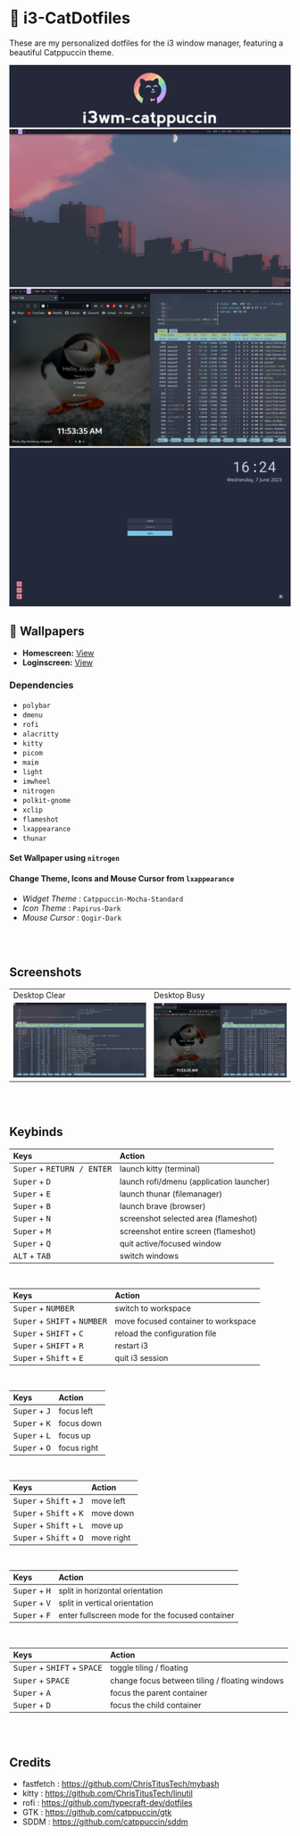 <h1>🌈 i3-CatDotfiles</h1>
<p>These are my personalized dotfiles for the i3 window manager, featuring a beautiful Catppuccin theme.</p>

![screenshot](https://github.com/aayushx402/Linux-Background/blob/main/i3/20240726_131459.png)
![screenshot](https://github.com/aayushx402/Linux-Background/blob/main/i3/2024-07-26_11-51.png)
![screenshot](https://github.com/aayushx402/Linux-Background/blob/main/i3/2024-07-26_11-53.png)
![screenshot](https://github.com/aayushx402/Linux-Background/blob/main/i3/macchiato.webp)

<h2>🎨 Wallpapers</h2>
<ul>
  <li><strong>Homescreen:</strong> <a href="https://raw.githubusercontent.com/aayushx402/Linux-Background/main/i3/ign_evening.webp">View</a></li>
  <li><strong>Loginscreen:</strong> <a href="https://raw.githubusercontent.com/aayushx402/Linux-Background/main/i3/macchiato.webp">View</a></li>
</ul>

### Dependencies
- `polybar`
- `dmenu`
- `rofi`
- `alacritty`
- `kitty`
- `picom`
- `maim`
- `light`
- `imwheel`
- `nitrogen`
- `polkit-gnome`
- `xclip`
- `flameshot`
- `lxappearance`
- `thunar`

#### Set Wallpaper using `nitrogen`

#### Change Theme, Icons and Mouse Cursor from `lxappearance`
- *Widget Theme* : `Catppuccin-Mocha-Standard`
- *Icon Theme* : `Papirus-Dark`
- *Mouse Cursor* : `Qogir-Dark`

<div align = left><br><br>
 
## Screenshots

<div align="center"><table><tr><td>Desktop Clear</td><td>Desktop Busy</td></tr><tr><td>
<img src="https://github.com/aayushx402/Linux-Background/blob/main/i3/2024-07-26_11-52.png"/></td><td>
<img src="https://github.com/aayushx402/Linux-Background/blob/main/i3/2024-07-26_11-53.png"/></td></tr>
</table></div>

<div align = left><br><br>
 
## Keybinds

| Keys | Action |
| :--  | :-- |
| <kbd>Super</kbd> + <kbd>RETURN / ENTER</kbd> | launch kitty (terminal)
| <kbd>Super</kbd> + <kbd>D</kbd> | launch rofi/dmenu (application launcher)
| <kbd>Super</kbd> + <kbd>E</kbd> | launch thunar (filemanager)
| <kbd>Super</kbd> + <kbd>B</kbd> | launch brave (browser)
| <kbd>Super</kbd> + <kbd>N</kbd> | screenshot selected area (flameshot)
| <kbd>Super</kbd> + <kbd>M</kbd> | screenshot entire screen (flameshot)
| <kbd>Super</kbd> + <kbd>Q</kbd> | quit active/focused window
| <kbd>ALT</kbd> + <kbd>TAB</kbd> | switch windows

<br>

| Keys | Action |
| :--  | :-- |
| <kbd>Super</kbd> + <kbd>NUMBER</kbd> | switch to workspace
| <kbd>Super</kbd> + <kbd>SHIFT</kbd> + <kbd>NUMBER</kbd> | move focused container to workspace
| <kbd>Super</kbd> + <kbd>SHIFT</kbd> + <kbd>C</kbd> | reload the configuration file
| <kbd>Super</kbd> + <kbd>SHIFT</kbd> + <kbd>R</kbd> | restart i3
| <kbd>Super</kbd> + <kbd>Shift</kbd> + <kbd>E</kbd> | quit i3 session

<br>

| Keys | Action |
| :--  | :-- |
| <kbd>Super</kbd> + <kbd>J</kbd> | focus left
| <kbd>Super</kbd> + <kbd>K</kbd> | focus down
| <kbd>Super</kbd> + <kbd>L</kbd> | focus up
| <kbd>Super</kbd> + <kbd>O</kbd> | focus right

<br>

| Keys | Action |
| :--  | :-- |
| <kbd>Super</kbd> + <kbd>Shift</kbd> + <kbd>J</kbd> | move left
| <kbd>Super</kbd> + <kbd>Shift</kbd> + <kbd>K</kbd> | move down
| <kbd>Super</kbd> + <kbd>Shift</kbd> + <kbd>L</kbd> | move up
| <kbd>Super</kbd> + <kbd>Shift</kbd> + <kbd>O</kbd> | move right

<br>

| Keys | Action |
| :--  | :-- |
| <kbd>Super</kbd> + <kbd>H</kbd> | split in horizontal orientation
| <kbd>Super</kbd> + <kbd>V</kbd> | split in vertical orientation
| <kbd>Super</kbd> + <kbd>F</kbd> | enter fullscreen mode for the focused container

<br>

| Keys | Action |
| :--  | :-- |
| <kbd>Super</kbd> + <kbd>SHIFT</kbd> + <kbd>SPACE</kbd> | toggle tiling / floating
| <kbd>Super</kbd> + <kbd>SPACE</kbd> | change focus between tiling / floating windows
| <kbd>Super</kbd> + <kbd>A</kbd> | focus the parent container
| <kbd>Super</kbd> + <kbd>D</kbd> | focus the child container

<div align = left><br><br>

## Credits

 - fastfetch : https://github.com/ChrisTitusTech/mybash
 - kitty : https://github.com/ChrisTitusTech/linutil
 - rofi : https://github.com/typecraft-dev/dotfiles
 - GTK : https://github.com/catppuccin/gtk
 - SDDM : https://github.com/catppuccin/sddm


